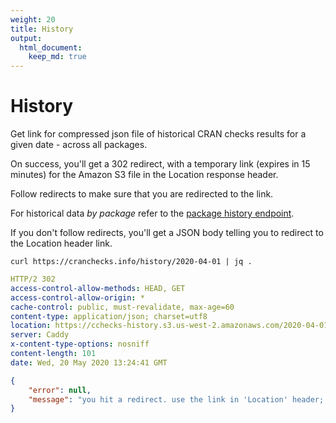 ```yaml
---
weight: 20
title: History
output: 
  html_document:
    keep_md: true
---
```




# History

Get link for compressed json file of historical CRAN checks results for a given date - across all packages.

On success, you'll get a 302 redirect, with a temporary link (expires in 15 minutes) for the Amazon S3 file in the Location response header.

Follow redirects to make sure that you are redirected to the link.

For historical data _by package_ refer to the [package history endpoint](#packages-by-name-history).

If you don't follow redirects, you'll get a JSON body telling you to redirect to the Location header link.

```shell
curl https://cranchecks.info/history/2020-04-01 | jq .
```
```yaml
HTTP/2 302 
access-control-allow-methods: HEAD, GET
access-control-allow-origin: *
cache-control: public, must-revalidate, max-age=60
content-type: application/json; charset=utf8
location: https://cchecks-history.s3.us-west-2.amazonaws.com/2020-04-01.json.gz?X-Amz-Algorithm=AWS4-HMAC-SHA256&X-Amz-Credential=AKIAIE65F6ZPF3JF7JTA%2F20200520%2Fus-west-2%2Fs3%2Faws4_request&X-Amz-Date=20200520T132441Z&X-Amz-Expires=900&X-Amz-SignedHeaders=host&X-Amz-Signature=bc93d94a9196fdc67b7ce599f82a4a8452b126d5e1f9c916342a48ee60b93cc3
server: Caddy
x-content-type-options: nosniff
content-length: 101
date: Wed, 20 May 2020 13:24:41 GMT

```
```json
{
    "error": null,
    "message": "you hit a redirect. use the link in 'Location' header; or follow redirects"
}
```

